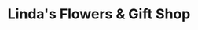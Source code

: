 ---
title: "Linda's Flowers & Gift Shop"
url: /escondido/lindas-flowers-und-gift-shop/
shop: Blumen
---